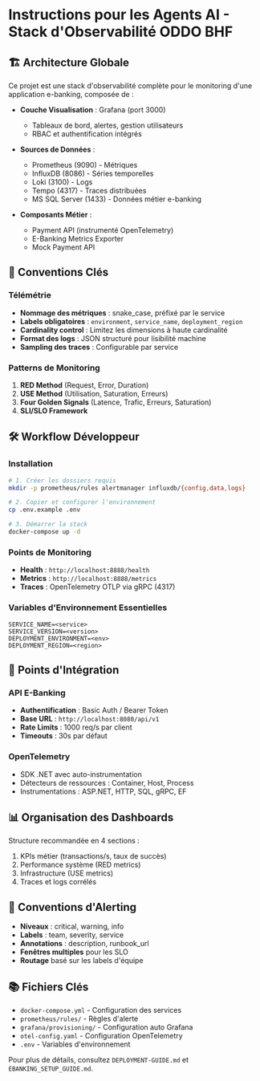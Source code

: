 # Instructions pour les Agents AI - Stack d'Observabilité ODDO BHF

## 🏗️ Architecture Globale

Ce projet est une stack d'observabilité complète pour le monitoring d'une application e-banking, composée de :

- **Couche Visualisation** : Grafana (port 3000)
  - Tableaux de bord, alertes, gestion utilisateurs
  - RBAC et authentification intégrés
  
- **Sources de Données** :
  - Prometheus (9090) - Métriques
  - InfluxDB (8086) - Séries temporelles 
  - Loki (3100) - Logs
  - Tempo (4317) - Traces distribuées
  - MS SQL Server (1433) - Données métier e-banking
  
- **Composants Métier** :
  - Payment API (instrumenté OpenTelemetry)
  - E-Banking Metrics Exporter
  - Mock Payment API

## 🔑 Conventions Clés

### Télémétrie
- **Nommage des métriques** : snake_case, préfixé par le service
- **Labels obligatoires** : `environment`, `service_name`, `deployment_region`
- **Cardinality control** : Limitez les dimensions à haute cardinalité
- **Format des logs** : JSON structuré pour lisibilité machine
- **Sampling des traces** : Configurable par service

### Patterns de Monitoring
1. **RED Method** (Request, Error, Duration)
2. **USE Method** (Utilisation, Saturation, Erreurs)
3. **Four Golden Signals** (Latence, Trafic, Erreurs, Saturation)
4. **SLI/SLO Framework**

## 🛠️ Workflow Développeur

### Installation
```bash
# 1. Créer les dossiers requis
mkdir -p prometheus/rules alertmanager influxdb/{config,data,logs}

# 2. Copier et configurer l'environnement
cp .env.example .env

# 3. Démarrer la stack
docker-compose up -d
```

### Points de Monitoring
- **Health** : `http://localhost:8888/health`
- **Metrics** : `http://localhost:8888/metrics`
- **Traces** : OpenTelemetry OTLP via gRPC (4317)

### Variables d'Environnement Essentielles
```
SERVICE_NAME=<service>
SERVICE_VERSION=<version>
DEPLOYMENT_ENVIRONMENT=<env>
DEPLOYMENT_REGION=<region>
```

## 🔌 Points d'Intégration 

### API E-Banking
- **Authentification** : Basic Auth / Bearer Token
- **Base URL** : `http://localhost:8080/api/v1`
- **Rate Limits** : 1000 req/s par client
- **Timeouts** : 30s par défaut

### OpenTelemetry
- SDK .NET avec auto-instrumentation
- Détecteurs de ressources : Container, Host, Process
- Instrumentations : ASP.NET, HTTP, SQL, gRPC, EF

## 📊 Organisation des Dashboards

Structure recommandée en 4 sections :
1. KPIs métier (transactions/s, taux de succès)
2. Performance système (RED metrics)
3. Infrastructure (USE metrics)
4. Traces et logs corrélés

## 🚨 Conventions d'Alerting

- **Niveaux** : critical, warning, info
- **Labels** : team, severity, service
- **Annotations** : description, runbook_url
- **Fenêtres multiples** pour les SLO
- **Routage** basé sur les labels d'équipe

## 📚 Fichiers Clés

- `docker-compose.yml` - Configuration des services
- `prometheus/rules/` - Règles d'alerte
- `grafana/provisioning/` - Configuration auto Grafana
- `otel-config.yaml` - Configuration OpenTelemetry
- `.env` - Variables d'environnement

Pour plus de détails, consultez `DEPLOYMENT-GUIDE.md` et `EBANKING_SETUP_GUIDE.md`.